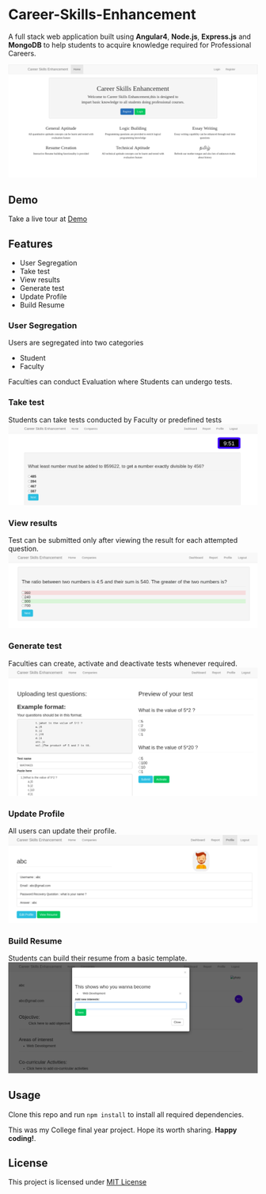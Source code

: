 # Career-Skills-Enhancement
A full stack web application built using **Angular4**, **Node.js**, **Express.js** and **MongoDB**  to help students to acquire knowledge required for Professional Careers.

![Home Page](https://github.com/CauveryRaja/Career-Skills-Enhancement/blob/master/snapshots/home.png)

## Demo
Take a live tour at [Demo](http://careerskillsenhancement.herokuapp.com/)

## Features
  * User Segregation
  * Take test
  * View results
  * Generate test
  * Update Profile
  * Build Resume
  
### User Segregation
Users are segregated into two categories
  - Student
  - Faculty
  
Faculties can conduct Evaluation where Students can undergo tests.
### Take test
Students can take tests conducted by Faculty or predefined tests
![Test Page](https://github.com/CauveryRaja/Career-Skills-Enhancement/blob/master/snapshots/test.png)

### View results
Test can be submitted only after viewing the result for each attempted question.
![Results Page](https://github.com/CauveryRaja/Career-Skills-Enhancement/blob/master/snapshots/submitTest.png)

### Generate test
Faculties can create, activate and deactivate tests whenever required.
![GenTest Page](https://github.com/CauveryRaja/Career-Skills-Enhancement/blob/master/snapshots/genTest.png)

### Update Profile
All users can update their profile.
![Profile Page](https://github.com/CauveryRaja/Career-Skills-Enhancement/blob/master/snapshots/profile.png)

### Build Resume
Students can build their resume from a basic template.
![Resume Page](https://github.com/CauveryRaja/Career-Skills-Enhancement/blob/master/snapshots/resume.png)

## Usage
Clone this repo and run `npm install` to install all required dependencies.

This was my College final year project. Hope its worth sharing. **Happy coding!**.

## License
This project is licensed under [MIT License](https://github.com/CauveryRaja/Career-Skills-Enhancement/blob/master/LICENSE)
